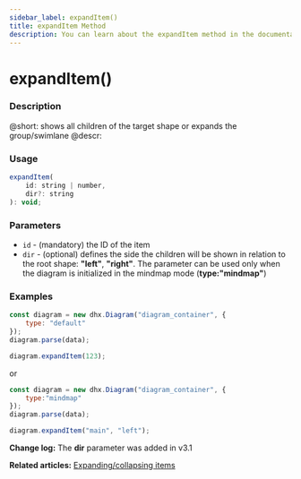 ```yaml
---
sidebar_label: expandItem()
title: expandItem Method
description: You can learn about the expandItem method in the documentation of the DHTMLX JavaScript Diagram library. Browse developer guides and API reference, try out code examples and live demos, and download a free 30-day evaluation version of DHTMLX Diagram.
---
```


# expandItem()

### Description

@short: shows all children of the target shape or expands the group/swimlane
@descr:


### Usage

~~~jsx
expandItem(
	id: string | number, 
	dir?: string
): void;
~~~

### Parameters

- `id` - (mandatory) the ID of the item
- `dir` - (optional) defines the side the children will be shown in relation to the root shape: **"left"**, **"right"**. The parameter can be used only when the diagram is initialized in the mindmap mode (**type:"mindmap"**)

### Examples

~~~jsx {2,6}
const diagram = new dhx.Diagram("diagram_container", {
    type: "default"
});
diagram.parse(data);

diagram.expandItem(123);
~~~

or

~~~js {2,6}
const diagram = new dhx.Diagram("diagram_container", {
	type:"mindmap"
});
diagram.parse(data);

diagram.expandItem("main", "left");
~~~

**Change log:** The **dir** parameter was added in v3.1

**Related articles:** [Expanding/collapsing items](../../../guides/manipulating_items/#expandingcollapsing-items)
